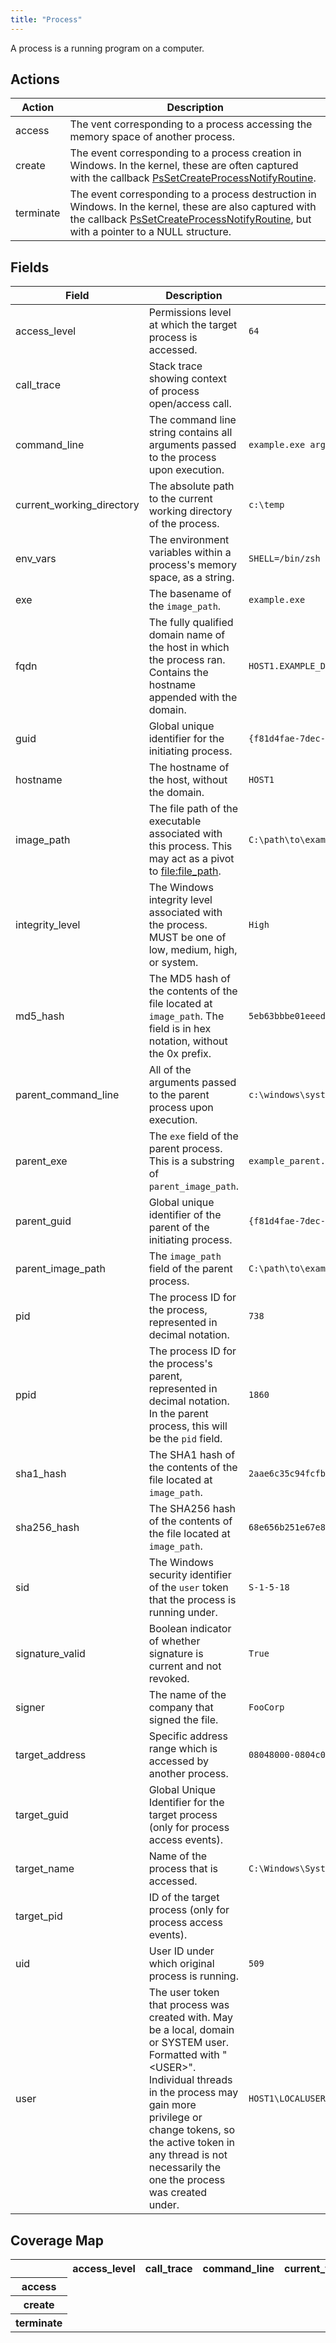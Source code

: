 ```yaml
---
title: "Process"
---
```

A process is a running program on a computer.

## Actions
|Action|Description|
|---|---|
|access|The vent corresponding to a process accessing the memory space of another process.|
|create|The event corresponding to a process creation in Windows. In the kernel, these are often captured with the callback [PsSetCreateProcessNotifyRoutine](https://msdn.microsoft.com/en-us/library/windows/hardware/ff559951%28v=vs.85%29.aspx).|
|terminate|The event corresponding to a process destruction in Windows. In the kernel, these are also captured with the callback [PsSetCreateProcessNotifyRoutine](https://msdn.microsoft.com/en-us/library/windows/hardware/ff559951%28v=vs.85%29.aspx), but with a pointer to a NULL structure.|

## Fields
|Field|Description|Example|
|---|---|---|
access_level|Permissions level at which the target process is accessed.|<code>64</code>
call_trace|Stack trace showing context of process open/access call.|
command_line|The command line string contains all arguments passed to the process upon execution.|<code>example.exe arg1 arg2</code>
current_working_directory|The absolute path to the current working directory of the process.|<code>c:\temp</code>
env_vars|The environment variables within a process's memory space, as a string.|<code>SHELL=/bin/zsh</code>
exe|The basename of the `image_path`.|<code>example.exe</code>
fqdn|The fully qualified domain name of the host in which the process ran. Contains the hostname appended with the domain.|<code>HOST1.EXAMPLE_DOMAIN.COM</code>
guid|Global unique identifier for the initiating process.|<code>{f81d4fae-7dec-11d0-a765-00a0c91e6bf6}</code>
hostname|The hostname of the host, without the domain.|<code>HOST1</code>
image_path|The file path of the executable associated with this process. This may act as a pivot to [file:file_path](https://car.mitre.org/wiki/Data_Model/file#file_path).|<code>C:\path\to\example.exe</code>
integrity_level|The Windows integrity level associated with the process. MUST be one of low, medium, high, or system.|<code>High</code>
md5_hash|The MD5 hash of the contents of the file located at `image_path`. The field is in hex notation, without the 0x prefix.|<code>5eb63bbbe01eeed093cb22bb8f5acdc3</code>
parent_command_line|All of the arguments passed to the parent process upon execution.|<code>c:\windows\system32\dism.exe foo.xml</code>
parent_exe|The `exe` field of the parent process. This is a substring of `parent_image_path`.|<code>example_parent.exe</code>
parent_guid|Global unique identifier of the parent of the initiating process.|<code>{f81d4fae-7dec-11d0-a765-00a0c91e6bf6}</code>
parent_image_path|The `image_path` field of the parent process.|<code>C:\path\to\example_parent.exe</code>
pid|The process ID for the process, represented in decimal notation.|<code>738</code>
ppid|The process ID for the process's parent, represented in decimal notation. In the parent process, this will be the `pid` field.|<code>1860</code>
sha1_hash|The SHA1 hash of the contents of the file located at `image_path`.|<code>2aae6c35c94fcfb415dbe95f408b9ce91ee846ed</code>
sha256_hash|The SHA256 hash of the contents of the file located at `image_path`.|<code>68e656b251e67e8358bef8483ab0d51c6619f3e7a1a9f0e75838d41ff368f728</code>
sid|The Windows security identifier of the `user` token that the process is running under.|<code>S-1-5-18</code>
signature_valid|Boolean indicator of whether signature is current and not revoked.|<code>True</code>
signer|The name of the company that signed the file.|<code>FooCorp</code>
target_address|Specific address range which is accessed by another process.|<code>08048000-0804c000</code>
target_guid|Global Unique Identifier for the target process (only for process access events).|
target_name|Name of the process that is accessed.|<code>C:\Windows\System32\winlogon.exe</code>
target_pid|ID of the target process (only for process access events).|
uid|User ID under which original process is running.|<code>509</code>
user|The user token that process was created with. May be a local, domain or SYSTEM user. Formatted with "<DOMAIN>\<USER>". Individual threads in the process may gain more privilege or change tokens, so the active token in any thread is not necessarily the one the process was created under.|<code>HOST1\LOCALUSER</code>

## Coverage Map
<table>
  <tr>
    <th />
    <th>access_level</th>
    <th>call_trace</th>
    <th>command_line</th>
    <th>current_working_directory</th>
    <th>env_vars</th>
    <th>exe</th>
    <th>fqdn</th>
    <th>guid</th>
    <th>hostname</th>
    <th>image_path</th>
    <th>integrity_level</th>
    <th>md5_hash</th>
    <th>parent_command_line</th>
    <th>parent_exe</th>
    <th>parent_guid</th>
    <th>parent_image_path</th>
    <th>pid</th>
    <th>ppid</th>
    <th>sha1_hash</th>
    <th>sha256_hash</th>
    <th>sid</th>
    <th>signature_valid</th>
    <th>signer</th>
    <th>target_address</th>
    <th>target_guid</th>
    <th>target_name</th>
    <th>target_pid</th>
    <th>uid</th>
    <th>user</th>
  </tr>
  <tr>
    <th>access</th>
    <td style="white-space: pre-wrap;"></td>
    <td style="white-space: pre-wrap;"></td>
    <td style="white-space: pre-wrap;"></td>
    <td style="white-space: pre-wrap;"></td>
    <td style="white-space: pre-wrap;"></td>
    <td style="white-space: pre-wrap;"></td>
    <td style="white-space: pre-wrap;"></td>
    <td style="white-space: pre-wrap;"></td>
    <td style="white-space: pre-wrap;"></td>
    <td style="white-space: pre-wrap;"></td>
    <td style="white-space: pre-wrap;"></td>
    <td style="white-space: pre-wrap;"></td>
    <td style="white-space: pre-wrap;"></td>
    <td style="white-space: pre-wrap;"></td>
    <td style="white-space: pre-wrap;"></td>
    <td style="white-space: pre-wrap;"></td>
    <td style="white-space: pre-wrap;"></td>
    <td style="white-space: pre-wrap;"></td>
    <td style="white-space: pre-wrap;"></td>
    <td style="white-space: pre-wrap;"></td>
    <td style="white-space: pre-wrap;"></td>
    <td style="white-space: pre-wrap;"></td>
    <td style="white-space: pre-wrap;"></td>
    <td style="white-space: pre-wrap;"></td>
    <td style="white-space: pre-wrap;"></td>
    <td style="white-space: pre-wrap;"></td>
    <td style="white-space: pre-wrap;"></td>
    <td style="white-space: pre-wrap;"></td>
    <td style="white-space: pre-wrap;"></td>
  </tr>
  <tr>
    <th>create</th>
    <td style="white-space: pre-wrap;"></td>
    <td style="white-space: pre-wrap;"></td>
    <td style="white-space: pre-wrap;"></td>
    <td style="white-space: pre-wrap;"></td>
    <td style="white-space: pre-wrap;"></td>
    <td style="white-space: pre-wrap;"></td>
    <td style="white-space: pre-wrap;"></td>
    <td style="white-space: pre-wrap;"></td>
    <td style="white-space: pre-wrap;"></td>
    <td style="white-space: pre-wrap;"></td>
    <td style="white-space: pre-wrap;"></td>
    <td style="white-space: pre-wrap;"></td>
    <td style="white-space: pre-wrap;"></td>
    <td style="white-space: pre-wrap;"></td>
    <td style="white-space: pre-wrap;"></td>
    <td style="white-space: pre-wrap;"></td>
    <td style="white-space: pre-wrap;"></td>
    <td style="white-space: pre-wrap;"></td>
    <td style="white-space: pre-wrap;"></td>
    <td style="white-space: pre-wrap;"></td>
    <td style="white-space: pre-wrap;"></td>
    <td style="white-space: pre-wrap;"></td>
    <td style="white-space: pre-wrap;"></td>
    <td style="white-space: pre-wrap;"></td>
    <td style="white-space: pre-wrap;"></td>
    <td style="white-space: pre-wrap;"></td>
    <td style="white-space: pre-wrap;"></td>
    <td style="white-space: pre-wrap;"></td>
    <td style="white-space: pre-wrap;"></td>
  </tr>
  <tr>
    <th>terminate</th>
    <td style="white-space: pre-wrap;"></td>
    <td style="white-space: pre-wrap;"></td>
    <td style="white-space: pre-wrap;"></td>
    <td style="white-space: pre-wrap;"></td>
    <td style="white-space: pre-wrap;"></td>
    <td style="white-space: pre-wrap;"></td>
    <td style="white-space: pre-wrap;"></td>
    <td style="white-space: pre-wrap;"></td>
    <td style="white-space: pre-wrap;"></td>
    <td style="white-space: pre-wrap;"></td>
    <td style="white-space: pre-wrap;"></td>
    <td style="white-space: pre-wrap;"></td>
    <td style="white-space: pre-wrap;"></td>
    <td style="white-space: pre-wrap;"></td>
    <td style="white-space: pre-wrap;"></td>
    <td style="white-space: pre-wrap;"></td>
    <td style="white-space: pre-wrap;"></td>
    <td style="white-space: pre-wrap;"></td>
    <td style="white-space: pre-wrap;"></td>
    <td style="white-space: pre-wrap;"></td>
    <td style="white-space: pre-wrap;"></td>
    <td style="white-space: pre-wrap;"></td>
    <td style="white-space: pre-wrap;"></td>
    <td style="white-space: pre-wrap;"></td>
    <td style="white-space: pre-wrap;"></td>
    <td style="white-space: pre-wrap;"></td>
    <td style="white-space: pre-wrap;"></td>
    <td style="white-space: pre-wrap;"></td>
    <td style="white-space: pre-wrap;"></td>
  </tr>
</table>